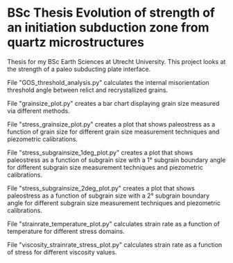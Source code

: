 # BSc Thesis Evolution of strength of an initiation subduction zone from quartz microstructures

Thesis for my BSc Earth Sciences at Utrecht University. This project looks at the strength of a paleo subducting plate interface. 

File "GOS_threshold_analysis.py" calculates the internal misorientation threshold angle between relict and recrystallized grains.

File "grainsize_plot.py" creates a bar chart displaying grain size measured via different methods.

File "stress_grainsize_plot.py" creates a plot that shows paleostress as a function of grain size for different grain size measurement techniques and piezometric calibrations.

File "stress_subgrainsize_1deg_plot.py" creates a plot that shows paleostress as a function of subgrain size with a 1° subgrain boundary angle for different subgrain size measurement techniques and piezometric calibrations.

File "stress_subgrainsize_2deg_plot.py" creates a plot that shows paleostress as a function of subgrain size with a 2° subgrain boundary angle for different subgrain size measurement techniques and piezometric calibrations.

File "strainrate_temperature_plot.py" calculates strain rate as a function of temperature for different stress domains. 

File "viscosity_strainrate_stress_plot.py" calculates strain rate as a function of stress for different viscosity values. 

